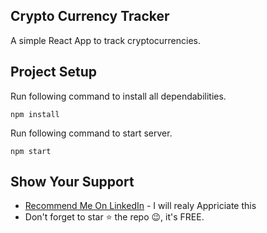 ## Crypto Currency Tracker

A simple React App to track cryptocurrencies.

## Project Setup

Run following command to install all dependabilities.

`npm install`

Run following command to start server.

`npm start`

## Show Your Support

- [Recommend Me On LinkedIn](https://www.linkedin.com/in/imalisheraz/) - I will realy Appriciate this
- Don't forget to star ⭐ the repo 😉, it's FREE.
